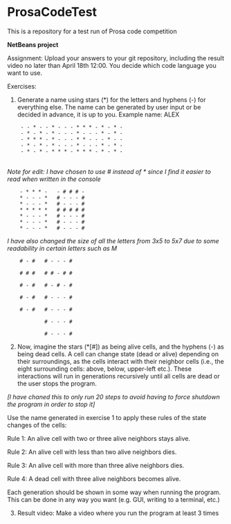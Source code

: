 # ProsaCodeTest
This is a repository for a test run of Prosa code competition

**NetBeans project**



Assignment: 
Upload your answers to your git repository, including the result video no later than April 18th 12:00.
You decide which code language you want to use.



Exercises:
1. Generate a name using stars (*) for the letters and hyphens (-) for everything else. The name can be
generated by user input or be decided in advance, it is up to you.
Example name: ALEX

        - - * - - * - - - * * * - * - * -
        - * - * - * - - - * - - - * - * -
        - * * * - * - - - * * - - - * - -
        - * - * - * - - - * - - - * - * -
        - * - * - * * * - * * * - * - * -

<br/> _Note for edit: I have chosen to use # instead of * since I find it easier to read when written in the console_

        - * * * -   - # # # -
        * - - - *   # - - - #
        * - - - *   # - - - #
        * * * * *   # # # # #
        * - - - *   # - - - #
        * - - - *   # - - - #
        * - - - *   # - - - #


_I have also changed the size of all the letters from 3x5 to 5x7 due to some readability in certain letters such as M_

        # - #   # - - - #
        
        # # #   # # - # #
        
        # - #   # - # - #
        
        # - #   # - - - #
        
        # - #   # - - - #
        
                # - - - #
                
                # - - - #



2. Now, imagine the stars (*[#]) as being alive cells, and the hyphens (-) as being dead cells. A cell can
change state (dead or alive) depending on their surroundings, as the cells interact with their
neighbor cells (i.e., the eight surrounding cells: above, below, upper-left etc.). These interactions will
run in generations recursively until all cells are dead or the user stops the program. 

_[I have chaned this to only run 20 steps to avoid having to force shutdown the program in order to stop it]_

Use the name generated in exercise 1 to apply these rules of the state changes of the cells:

Rule 1: An alive cell with two or three alive neighbors stays alive.

Rule 2: An alive cell with less than two alive neighbors dies.

Rule 3: An alive cell with more than three alive neighbors dies.

Rule 4: A dead cell with three alive neighbors becomes alive.


Each generation should be shown in some way when running the program. This can be done in any
way you want (e.g. GUI, writing to a terminal, etc.)



3. Result video: Make a video where you run the program at least 3 times
